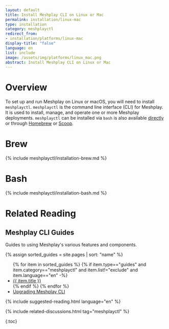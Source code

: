 ```yaml
---
layout: default
title: Install Meshplay CLI on Linux or Mac
permalink: installation/linux-mac
type: installation
category: meshplayctl
redirect_from:
- installation/platforms/linux-mac
display-title: "false"
language: en
list: include
image: /assets/img/platforms/linux_mac.png 
abstract: Install Meshplay CLI on Linux or Mac
---
```


# Overview

To set up and run Meshplay on Linux or macOS, you will need to install `meshplayctl`. `meshplayctl` is the command line interface (CLI) for Meshplay. It is used to install, manage, and operate one or more Meshplay deployments. `meshplayctl` can be installed via `bash` is also available [directly](https://github.com/khulnasoft/meshplay/releases/latest) or through [Homebrew]({{site.baseurl}}/installation/linux-mac/brew) or [Scoop]({{site.baseurl}}/installation/windows/scoop).

# Brew

{% include meshplayctl/installation-brew.md %}

# Bash

{% include meshplayctl/installation-bash.md %}

# Related Reading

## Meshplay CLI Guides

Guides to using Meshplay's various features and components.

{% assign sorted_guides = site.pages | sort: "name" %}

<ul>
  {% for item in sorted_guides %}
  {% if item.type=="guides" and item.category=="meshplayctl" and item.list!="exclude" and item.language=="en" -%}
    <li><a href="{{ site.baseurl }}{{ item.url }}">{{ item.title }}</a>
    </li>
    {% endif %}
  {% endfor %}
    <li><a href="{{ site.baseurl }}/guides/upgrade#upgrading-meshplay-cli">Upgrading Meshplay CLI</a></li>
</ul>

{% include suggested-reading.html language="en" %}

{% include related-discussions.html tag="meshplayctl" %}

{:toc}

<!-- 
1. You can either use **Bash** or **Brew** to install <a href="/guides/meshplayctl">meshplayctl</a> ( Meshplay command line interface ).
2. To run **Meshplay**, execute the following command.

   <pre class="codeblock-pre"><div class="codeblock">
   <div class="clipboardjs">meshplayctl system start</div></div>
   </pre>

Meshplay server supports customizing authentication flow callback URL, which can be configured in the following way

<pre class="codeblock-pre"><div class="codeblock">
<div class="clipboardjs">
 $ MESHPLAY_SERVER_CALLBACK_URL=https://custom-host meshplayctl system start

</div></div>
</pre>
-->
